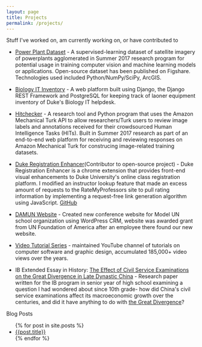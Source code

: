 ```yaml
---
layout: page
title: Projects
permalink: /projects/
---
```


Stuff I've worked on, am currently working on, or have contributed to

- [Power Plant Dataset](https://figshare.com/articles/Power_Plant_Satellite_Imagery_Dataset/5307364) - A supervised-learning dataset of satellite imagery of powerplants agglomerated in Summer 2017 research program for potential usage in training computer vision and machine learning models or applications. Open-source dataset has been published on Figshare. Technologies used included Python/NumPy/SciPy, ArcGIS. 

- [Biology IT Inventory](bioinventory.herokuapp.com) - A web platform built using Django, the Django REST Framework and PostgreSQL for keeping track of laoner equipment inventory of Duke's Biology IT helpdesk. 

- [Hitchecker](https://github.com/tn74/MTurkAnnotationTool/blob/master/ASCRIPT_hit_checker.py) - A research tool and Python program that uses the Amazon Mechanical Turk API to allow researchers/Turk users to review image labels and annotations received for their crowdsourced Human Intelligence Tasks (HITs). Built in Summer 2017 research as part of an end-to-end web platform for receiving and reviewing responses on Amazon Mechanical Turk for construcing image-related training datasets. 

- [Duke Registration Enhancer](https://chrome.google.com/webstore/detail/duke-registration-enhance/ahlkcnepemhengifaokogcgbfggpkjmk)(Contributor to open-source project) - Duke Registration Enhancer is a chrome extension that provides front-end visual enhancements to Duke University's online class registration platform. I modified an instructor lookup feature that made an excess amount of requests to the RateMyProfessors site to pull rating information by implementing a request-free link generation algorithm using JavaScript. [GitHub](https://github.com/williamyeny/duke-registration-enhancer)

- [DAMUN Website](http://damunconference.org/) - Created new conference website for Model UN school organization using WordPress CRM, website was awarded grant from UN Foundation of America after an employee there found our new website. 

- [Video Tutorial Series](https://www.youtube.com/user/computerpowerguide) - maintained YouTube channel of tutorials on
computer software and graphic design, accumulated 185,000+ video views over the years. 

- IB Extended Essay in History: [The Effect of Civil Service Examinations on the Great Divergence in Late Dynastic China](http://shamikh-mill.github.io/ee.pdf) - Research paper written for the IB program in senior year of high school examining a question I had wondered about since 10th grade- how did China's civil service examinations affect its macroeconomic growth over the centuries, and did it have anything to do with [the Great Divergence](https://en.wikipedia.org/wiki/Great_Divergence)?


Blog Posts
<ul>
  {% for post in site.posts %}
    <li>
      <a href="{{site.baseurl}}{{ post.url }}">{{post.title}}</a>
    </li>
  {% endfor %}
</ul>
